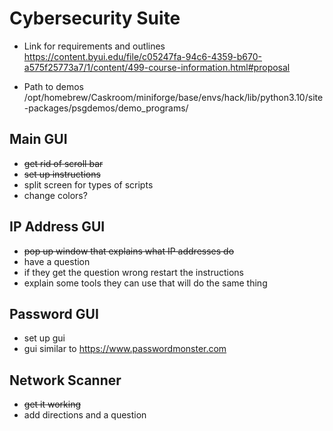 # Cybersecurity Suite

- Link for requirements and outlines
    https://content.byui.edu/file/c05247fa-94c6-4359-b670-a575f25773a7/1/content/499-course-information.html#proposal

- Path to demos
    /opt/homebrew/Caskroom/miniforge/base/envs/hack/lib/python3.10/site-packages/psgdemos/demo_programs/

## Main GUI
- ~~get rid of scroll bar~~
- ~~set up instructions~~
- split screen for types of scripts
- change colors?

## IP Address GUI
- ~~pop up window that explains what IP addresses do~~
- have a question
- if they get the question wrong restart the instructions
- explain some tools they can use that will do the same thing

## Password GUI
- set up gui
- gui similar to https://www.passwordmonster.com 

## Network Scanner
- ~~get it working~~
- add directions and a question
